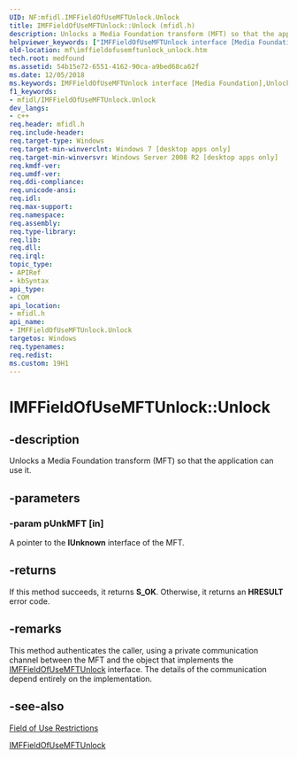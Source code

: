 ```yaml
---
UID: NF:mfidl.IMFFieldOfUseMFTUnlock.Unlock
title: IMFFieldOfUseMFTUnlock::Unlock (mfidl.h)
description: Unlocks a Media Foundation transform (MFT) so that the application can use it.helpviewer_keywords: ["IMFFieldOfUseMFTUnlock interface [Media Foundation]","Unlock method","IMFFieldOfUseMFTUnlock.Unlock","IMFFieldOfUseMFTUnlock::Unlock","Unlock","Unlock method [Media Foundation]","Unlock method [Media Foundation]","IMFFieldOfUseMFTUnlock interface","mf.imffieldofusemftunlock_unlock","mfidl/IMFFieldOfUseMFTUnlock::Unlock"]
old-location: mf\imffieldofusemftunlock_unlock.htm
tech.root: medfound
ms.assetid: 54b15e72-6551-4162-90ca-a9bed68ca62f
ms.date: 12/05/2018
ms.keywords: IMFFieldOfUseMFTUnlock interface [Media Foundation],Unlock method, IMFFieldOfUseMFTUnlock.Unlock, IMFFieldOfUseMFTUnlock::Unlock, Unlock, Unlock method [Media Foundation], Unlock method [Media Foundation],IMFFieldOfUseMFTUnlock interface, mf.imffieldofusemftunlock_unlock, mfidl/IMFFieldOfUseMFTUnlock::Unlock
f1_keywords:
- mfidl/IMFFieldOfUseMFTUnlock.Unlock
dev_langs:
- c++
req.header: mfidl.h
req.include-header: 
req.target-type: Windows
req.target-min-winverclnt: Windows 7 [desktop apps only]
req.target-min-winversvr: Windows Server 2008 R2 [desktop apps only]
req.kmdf-ver: 
req.umdf-ver: 
req.ddi-compliance: 
req.unicode-ansi: 
req.idl: 
req.max-support: 
req.namespace: 
req.assembly: 
req.type-library: 
req.lib: 
req.dll: 
req.irql: 
topic_type:
- APIRef
- kbSyntax
api_type:
- COM
api_location:
- mfidl.h
api_name:
- IMFFieldOfUseMFTUnlock.Unlock
targetos: Windows
req.typenames: 
req.redist: 
ms.custom: 19H1
---
```


# IMFFieldOfUseMFTUnlock::Unlock


## -description


Unlocks a Media Foundation transform (MFT) so that the application can use it.


## -parameters




### -param pUnkMFT [in]

A pointer to the <b>IUnknown</b> interface of the MFT.


## -returns



If this method succeeds, it returns <b xmlns:loc="http://microsoft.com/wdcml/l10n">S_OK</b>. Otherwise, it returns an <b xmlns:loc="http://microsoft.com/wdcml/l10n">HRESULT</b> error code.




## -remarks



This method authenticates the caller, using a private communication channel between the MFT and the object that implements the <a href="https://docs.microsoft.com/windows/desktop/api/mfidl/nn-mfidl-imffieldofusemftunlock">IMFFieldOfUseMFTUnlock</a> interface. The details of the communication depend entirely on the implementation.




## -see-also




<a href="https://docs.microsoft.com/windows/desktop/medfound/field-of-use-restrictions">Field of Use Restrictions</a>



<a href="https://docs.microsoft.com/windows/desktop/api/mfidl/nn-mfidl-imffieldofusemftunlock">IMFFieldOfUseMFTUnlock</a>
 

 

